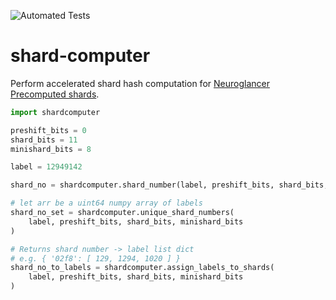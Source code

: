 ![Automated Tests](https://github.com/github/docs/actions/workflows/run_tests.yml/badge.svg)


# shard-computer
Perform accelerated shard hash computation for [Neuroglancer Precomputed shards](https://github.com/google/neuroglancer/blob/master/src/neuroglancer/datasource/precomputed/sharded.md#sharding-specification).

```python
import shardcomputer

preshift_bits = 0
shard_bits = 11
minishard_bits = 8

label = 12949142

shard_no = shardcomputer.shard_number(label, preshift_bits, shard_bits, minishard_bits)

# let arr be a uint64 numpy array of labels
shard_no_set = shardcomputer.unique_shard_numbers(
	label, preshift_bits, shard_bits, minishard_bits
)

# Returns shard number -> label list dict
# e.g. { '02f8': [ 129, 1294, 1020 ] }
shard_no_to_labels = shardcomputer.assign_labels_to_shards(
	label, preshift_bits, shard_bits, minishard_bits
)

```

